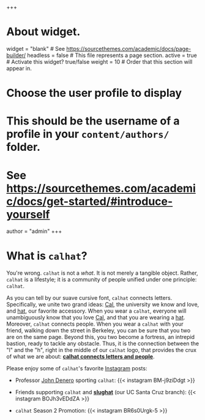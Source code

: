 +++
# About widget.
widget = "blank"  # See https://sourcethemes.com/academic/docs/page-builder/
headless = false  # This file represents a page section.
active = true  # Activate this widget? true/false
weight = 10  # Order that this section will appear in.

# Choose the user profile to display
# This should be the username of a profile in your `content/authors/` folder.
# See https://sourcethemes.com/academic/docs/get-started/#introduce-yourself
author = "admin"
+++

# What is `calhat`?

You're wrong. `calhat` is not a *what*. It is not merely a tangible object. Rather, `calhat` is a lifestyle; it is a community of people unified under one principle: `calhat`.

As you can tell by our suave cursive font, `calhat` connects letters. Specifically, we unite two grand ideas: [Cal](https://www.berkeley.edu), the university we know and love, and [hat](https://en.wikipedia.org/wiki/Hat), our favorite accessory. When you wear a `calhat`, everyone will unambiguously know that you love [Cal](https://www.berkeley.edu), and that you are wearing a [hat](https://en.wikipedia.org/wiki/Hat). Moreover, `calhat` connects people. When you wear a `calhat` with your friend, walking down the street in Berkeley, you can be sure that you two are on the same page. Beyond this, you two become a fortress, an intrepid bastion, ready to tackle any obstacle. Thus, it is the connection between the "l" and the "h", right in the middle of our `calhat` logo, that provides the crux of what we are about: [**calhat connects letters and people**](https://www.instagram.com/officialcalhat).

Please enjoy some of `calhat`'s favorite [Instagram](https://www.instagram.com/officialcalhat) posts:

* Professor [John Denero](https://www2.eecs.berkeley.edu/Faculty/Homepages/denero.html) sporting `calhat`:
{{< instagram BM-j9ziDdgt >}}

* Friends supporting `calhat` and [**slughat**](https://www.instagram.com/slughat/) (our UC Santa Cruz branch):
{{< instagram BOJh3vEDdZA >}}

* `calhat` Season 2 Promotion:
{{< instagram BR6s0Urgk-5 >}}

